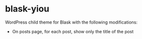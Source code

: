 # blask-yiou
WordPress child theme for Blask with the following modifications:

* On posts page, for each post, show only the title of the post
